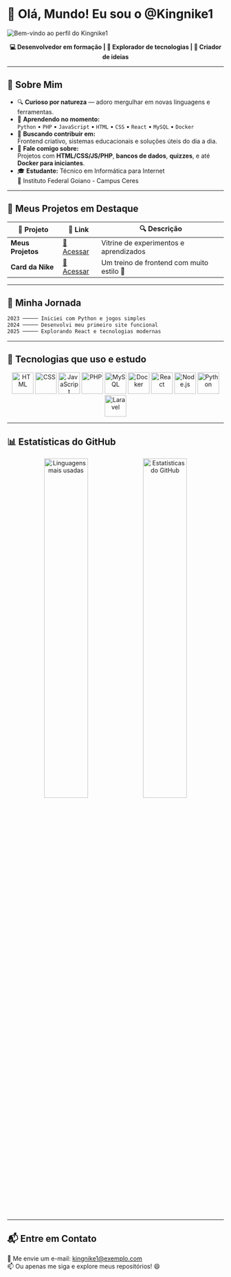 

# 👋 Olá, Mundo! Eu sou o **@Kingnike1**

![Bem-vindo ao perfil do Kingnike1](https://media.giphy.com/media/l0HlBO7eyXzSZkJri/giphy.gif)

<p align="center">
  <strong>💻 Desenvolvedor em formação | 🚀 Explorador de tecnologias | 🎨 Criador de ideias</strong>
</p>

---

## 🌟 Sobre Mim

- 🔍 **Curioso por natureza** — adoro mergulhar em novas linguagens e ferramentas.
- 🌱 **Aprendendo no momento:**  
  `Python` • `PHP` • `JavaScript` • `HTML` • `CSS` • `React` • `MySQL` • `Docker`
- 🤝 **Buscando contribuir em:**  
  Frontend criativo, sistemas educacionais e soluções úteis do dia a dia.
- 💬 **Fale comigo sobre:**  
  Projetos com **HTML/CSS/JS/PHP**, **bancos de dados**, **quizzes**, e até **Docker para iniciantes**.
- 🎓 **Estudante:** Técnico em Informática para Internet  
  🏫 Instituto Federal Goiano - Campus Ceres

---

## 🚀 Meus Projetos em Destaque

| 🧠 Projeto | 🔗 Link | 🔍 Descrição |
|-----------|---------|--------------|
| **Meus Projetos** | [🔗 Acessar](https://kingnike1.github.io/projetos/) | Vitrine de experimentos e aprendizados |
| **Card da Nike** | [🔗 Acessar](https://kingnike1.github.io/card/) | Um treino de frontend com muito estilo 👟 |

---

## 📅 Minha Jornada

```txt
2023 ───── Iniciei com Python e jogos simples
2024 ───── Desenvolvi meu primeiro site funcional
2025 ───── Explorando React e tecnologias modernas
```

---

## 🧠 Tecnologias que uso e estudo

<div align="center">
<img src="https://cdn.jsdelivr.net/gh/devicons/devicon/icons/html5/html5-original.svg" title="HTML" width="50px" />
<img src="https://cdn.jsdelivr.net/gh/devicons/devicon/icons/css3/css3-original.svg" title="CSS" width="50px" />
<img src="https://cdn.jsdelivr.net/gh/devicons/devicon/icons/javascript/javascript-original.svg" title="JavaScript" width="50px" />
<img src="https://cdn.jsdelivr.net/gh/devicons/devicon/icons/php/php-original.svg" title="PHP" width="50px" />
<img src="https://cdn.jsdelivr.net/gh/devicons/devicon/icons/mysql/mysql-original.svg" title="MySQL" width="50px" />
<img src="https://cdn.jsdelivr.net/gh/devicons/devicon/icons/docker/docker-original.svg" title="Docker" width="50px" />
<img src="https://cdn.jsdelivr.net/gh/devicons/devicon/icons/react/react-original.svg" title="React" width="50px" />
<img src="https://cdn.jsdelivr.net/gh/devicons/devicon/icons/nodejs/nodejs-original.svg" title="Node.js" width="50px" />
<img src="https://cdn.jsdelivr.net/gh/devicons/devicon/icons/python/python-original.svg" title="Python" width="50px" />
<img src="https://static-00.iconduck.com/assets.00/laravel-icon-995x1024-dk77ahh4.png" title="Laravel" width="50px" />

</div>

---

## 📊 Estatísticas do GitHub

<div align="center">
  <img src="https://github-readme-stats.vercel.app/api/top-langs/?username=Kingnike1&layout=compact&theme=radical" alt="Linguagens mais usadas" width="45%" />
  <img src="https://github-readme-stats.vercel.app/api?username=Kingnike1&show_icons=true&theme=radical" alt="Estatísticas do GitHub" width="45%" />
</div>

---

## 📬 Entre em Contato

💌 Me envie um e-mail: [kingnike1@exemplo.com](mailto:kingnike1@exemplo.com)  
📫 Ou apenas me siga e explore meus repositórios! 😄

